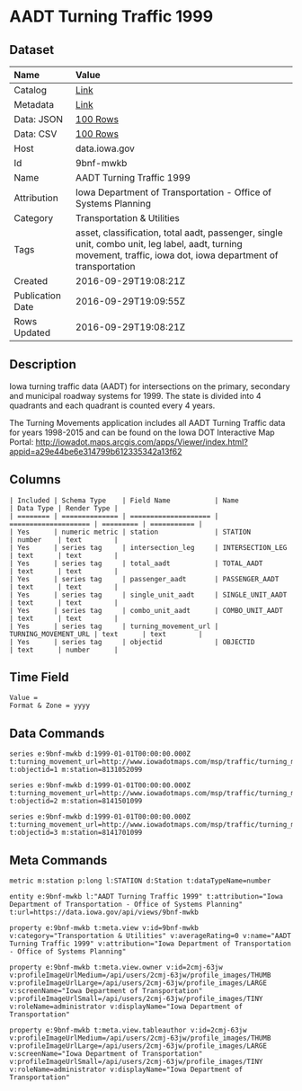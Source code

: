 # AADT Turning Traffic 1999

## Dataset

| Name | Value |
| :--- | :---- |
| Catalog | [Link](https://catalog.data.gov/dataset/aadt-turning-traffic-1999) |
| Metadata | [Link](https://data.iowa.gov/api/views/9bnf-mwkb) |
| Data: JSON | [100 Rows](https://data.iowa.gov/api/views/9bnf-mwkb/rows.json?max_rows=100) |
| Data: CSV | [100 Rows](https://data.iowa.gov/api/views/9bnf-mwkb/rows.csv?max_rows=100) |
| Host | data.iowa.gov |
| Id | 9bnf-mwkb |
| Name | AADT Turning Traffic 1999 |
| Attribution | Iowa Department of Transportation - Office of Systems Planning |
| Category | Transportation & Utilities |
| Tags | asset, classification, total aadt, passenger, single unit, combo unit, leg label, aadt, turning movement, traffic, iowa dot, iowa department of transportation |
| Created | 2016-09-29T19:08:21Z |
| Publication Date | 2016-09-29T19:09:55Z |
| Rows Updated | 2016-09-29T19:08:21Z |

## Description

Iowa turning traffic data (AADT) for intersections on the primary, secondary and municipal roadway systems for 1999. The state is divided into 4 quadrants and each quadrant is counted every 4 years.

The Turning Movements application includes all AADT Turning Traffic data for years 1998-2015 and can be found on the Iowa DOT Interactive Map Portal: http://iowadot.maps.arcgis.com/apps/Viewer/index.html?appid=a29e44be6e314799b612335342a13f62

## Columns

```ls
| Included | Schema Type    | Field Name           | Name                 | Data Type | Render Type |
| ======== | ============== | ==================== | ==================== | ========= | =========== |
| Yes      | numeric metric | station              | STATION              | number    | text        |
| Yes      | series tag     | intersection_leg     | INTERSECTION_LEG     | text      | text        |
| Yes      | series tag     | total_aadt           | TOTAL_AADT           | text      | text        |
| Yes      | series tag     | passenger_aadt       | PASSENGER_AADT       | text      | text        |
| Yes      | series tag     | single_unit_aadt     | SINGLE_UNIT_AADT     | text      | text        |
| Yes      | series tag     | combo_unit_aadt      | COMBO_UNIT_AADT      | text      | text        |
| Yes      | series tag     | turning_movement_url | TURNING_MOVEMENT_URL | text      | text        |
| Yes      | series tag     | objectid             | OBJECTID             | text      | number      |
```

## Time Field

```ls
Value = 
Format & Zone = yyyy
```

## Data Commands

```ls
series e:9bnf-mwkb d:1999-01-01T00:00:00.000Z t:turning_movement_url=http://www.iowadotmaps.com/msp/traffic/turning_movements/1999/08131052099.pdf t:objectid=1 m:station=8131052099

series e:9bnf-mwkb d:1999-01-01T00:00:00.000Z t:turning_movement_url=http://www.iowadotmaps.com/msp/traffic/turning_movements/1999/08141501099.pdf t:objectid=2 m:station=8141501099

series e:9bnf-mwkb d:1999-01-01T00:00:00.000Z t:turning_movement_url=http://www.iowadotmaps.com/msp/traffic/turning_movements/1999/08141701099.pdf t:objectid=3 m:station=8141701099
```

## Meta Commands

```ls
metric m:station p:long l:STATION d:Station t:dataTypeName=number

entity e:9bnf-mwkb l:"AADT Turning Traffic 1999" t:attribution="Iowa Department of Transportation - Office of Systems Planning" t:url=https://data.iowa.gov/api/views/9bnf-mwkb

property e:9bnf-mwkb t:meta.view v:id=9bnf-mwkb v:category="Transportation & Utilities" v:averageRating=0 v:name="AADT Turning Traffic 1999" v:attribution="Iowa Department of Transportation - Office of Systems Planning"

property e:9bnf-mwkb t:meta.view.owner v:id=2cmj-63jw v:profileImageUrlMedium=/api/users/2cmj-63jw/profile_images/THUMB v:profileImageUrlLarge=/api/users/2cmj-63jw/profile_images/LARGE v:screenName="Iowa Department of Transportation" v:profileImageUrlSmall=/api/users/2cmj-63jw/profile_images/TINY v:roleName=administrator v:displayName="Iowa Department of Transportation"

property e:9bnf-mwkb t:meta.view.tableauthor v:id=2cmj-63jw v:profileImageUrlMedium=/api/users/2cmj-63jw/profile_images/THUMB v:profileImageUrlLarge=/api/users/2cmj-63jw/profile_images/LARGE v:screenName="Iowa Department of Transportation" v:profileImageUrlSmall=/api/users/2cmj-63jw/profile_images/TINY v:roleName=administrator v:displayName="Iowa Department of Transportation"
```